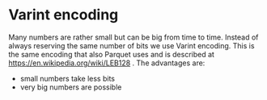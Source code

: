 # Varint encoding
Many numbers are rather small but can be big from time to time. Instead of always reserving the same number of bits we use Varint encoding. This is the same encoding that also Parquet uses and is described at https://en.wikipedia.org/wiki/LEB128 .
The advantages are:
- small numbers take less bits
- very big numbers are possible
